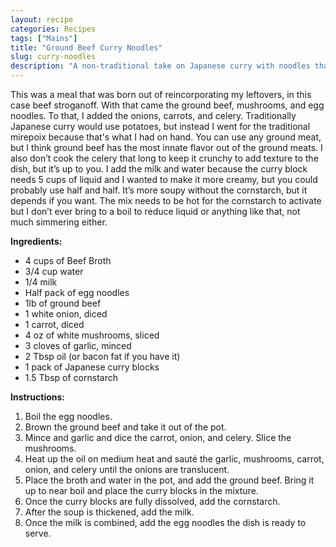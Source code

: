 ```yaml
---
layout: recipe
categories: Recipes
tags: ["Mains"]
title: "Ground Beef Curry Noodles"
slug: curry-noodles
description: "A non-traditional take on Japanese curry with noodles that is still hearty & warming."
---
```


This was a meal that was born out of reincorporating my leftovers, in this case beef stroganoff. With that came the ground beef, mushrooms, and egg noodles. To that, I added the onions, carrots, and celery. Traditionally Japanese curry would use potatoes, but instead I went for the traditional mirepoix because that's what I had on hand. You can use any ground meat, but I think ground beef has the most innate flavor out of the ground meats. I also don’t cook the celery that long to keep it crunchy to add texture to the dish, but it’s up to you. I add the milk and water because the curry block needs 5 cups of liquid and I wanted to make it more creamy, but you could probably use half and half. It’s more soupy without the cornstarch, but it depends if you want. The mix needs to be hot for the cornstarch to activate but I don’t ever bring to a boil to reduce liquid or anything like that, not much simmering either.

**Ingredients:**
- 4 cups of Beef Broth
- 3/4 cup water
- 1/4 milk
- Half pack of egg noodles
- 1lb of ground beef
- 1 white onion, diced
- 1 carrot, diced
- 4 oz of white mushrooms, sliced
- 3 cloves of garlic, minced
- 2 Tbsp oil (or bacon fat if you have it)
- 1 pack of Japanese curry blocks
- 1.5 Tbsp of cornstarch

**Instructions:**
1. Boil the egg noodles.
2. Brown the ground beef and take it out of the pot.
3. Mince and garlic and dice the carrot, onion, and celery. Slice the mushrooms.
4. Heat up the oil on medium heat and sauté the garlic, mushrooms, carrot, onion, and celery until the onions are translucent.
5. Place the broth and water in the pot, and add the ground beef. Bring it up to near boil and place the curry blocks in the mixture.
6. Once the curry blocks are fully dissolved, add the cornstarch.
7. After the soup is thickened, add the milk.
8. Once the milk is combined, add the egg noodles the dish is ready to serve.